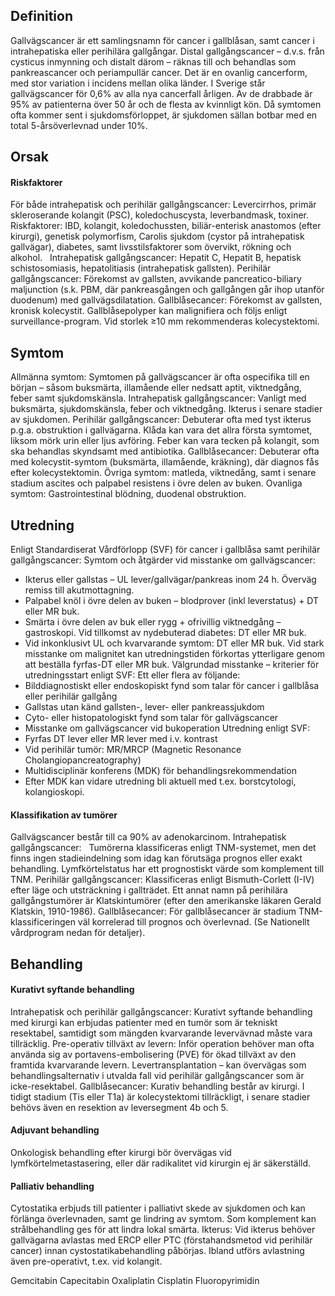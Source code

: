 ## Definition

Gallvägscancer är ett samlingsnamn för cancer i gallblåsan, samt cancer i intrahepatiska eller perihilära gallgångar. Distal gallgångscancer – d.v.s. från cysticus inmynning och distalt därom – räknas till och behandlas som pankreascancer och periampullär cancer.
Det är en ovanlig cancerform, med stor variation i incidens mellan olika länder. I Sverige står gallvägscancer för 0,6% av alla nya cancerfall årligen. Av de drabbade är 95% av patienterna över 50 år och de flesta av kvinnligt kön.
Då symtomen ofta kommer sent i sjukdomsförloppet, är sjukdomen sällan botbar med en total 5-årsöverlevnad under 10%.

## Orsak

#### Riskfaktorer

För både intrahepatisk och perihilär gallgångscancer: Levercirrhos, primär skleroserande kolangit (PSC), koledochuscysta, leverbandmask, toxiner. Riskfaktorer: IBD, kolangit, koledochussten, biliär-enterisk anastomos (efter kirurgi), genetisk polymorfism, Carolis sjukdom (cystor på intrahepatisk gallvägar), diabetes, samt livsstilsfaktorer som övervikt, rökning och alkohol.  
Intrahepatisk gallgångscancer: Hepatit C, Hepatit B, hepatisk schistosomiasis, hepatolitiasis (intrahepatisk gallsten).
Perihilär gallgångscancer: Förekomst av gallsten, avvikande pancreatico-biliary maljunction (s.k. PBM, där pankreasgången och gallgången går ihop utanför duodenum) med gallvägsdilatation.
Gallblåsecancer: Förekomst av gallsten, kronisk kolecystit. Gallblåsepolyper kan malignifiera och följs enligt surveillance-program. Vid storlek ≥10 mm rekommenderas kolecystektomi.

## Symtom

Allmänna symtom: Symtomen på gallvägscancer är ofta ospecifika till en början – såsom buksmärta, illamående eller nedsatt aptit, viktnedgång, feber samt sjukdomskänsla.
Intrahepatisk gallgångscancer: Vanligt med buksmärta, sjukdomskänsla, feber och viktnedgång. Ikterus i senare stadier av sjukdomen.
Perihilär gallgångscancer: Debuterar ofta med tyst ikterus p.g.a. obstruktion i gallvägarna. Klåda kan vara det allra första symtomet, liksom mörk urin eller ljus avföring. Feber kan vara tecken på kolangit, som ska behandlas skyndsamt med antibiotika.
Gallblåsecancer: Debuterar ofta med kolecystit-symtom (buksmärta, illamående, kräkning), där diagnos fås efter kolecystektomin. Övriga symtom: matleda, viktnedång, samt i senare stadium ascites och palpabel resistens i övre delen av buken. Ovanliga symtom: Gastrointestinal blödning, duodenal obstruktion.

## Utredning

Enligt Standardiserat Vårdförlopp (SVF) för cancer i gallblåsa samt perihilär gallgångscancer:
Symtom och åtgärder vid misstanke om gallvägscancer:
- Ikterus eller gallstas – UL lever/gallvägar/pankreas inom 24 h. Överväg remiss till akutmottagning.
- Palpabel knöl i övre delen av buken – blodprover (inkl leverstatus) + DT eller MR buk.
- Smärta i övre delen av buk eller rygg + ofrivillig viktnedgång – gastroskopi. Vid tillkomst av nydebuterad diabetes: DT eller MR buk.
- Vid inkonklusivt UL och kvarvarande symtom: DT eller MR buk.
Vid stark misstanke om malignitet kan utredningstiden förkortas ytterligare genom att beställa fyrfas-DT eller MR buk.
Välgrundad misstanke – kriterier för utredningsstart enligt SVF:
Ett eller flera av följande:
- Bilddiagnostiskt eller endoskopiskt fynd som talar för cancer i gallblåsa eller perihilär gallgång
- Gallstas utan känd gallsten-, lever- eller pankreassjukdom
- Cyto- eller histopatologiskt fynd som talar för gallvägscancer
- Misstanke om gallvägscancer vid bukoperation
Utredning enligt SVF:
- Fyrfas DT lever eller MR lever med i.v. kontrast
- Vid perihilär tumör: MR/MRCP (Magnetic Resonance Cholangiopancreatography)
- Multidisciplinär konferens (MDK) för behandlingsrekommendation
- Efter MDK kan vidare utredning bli aktuell med t.ex. borstcytologi, kolangioskopi.

#### Klassifikation av tumörer

Gallvägscancer består till ca 90% av adenokarcinom.
Intrahepatisk gallgångscancer:   Tumörerna klassificeras enligt TNM-systemet, men det finns ingen stadieindelning som idag kan förutsäga prognos eller exakt behandling. Lymfkörtelstatus har ett prognostiskt värde som komplement till TNM.
Perihilär gallgångscancer: Klassificeras enligt Bismuth-Corlett (I-IV) efter läge och utsträckning i gallträdet. Ett annat namn på perihilära gallgångstumörer är Klatskintumörer (efter den amerikanske läkaren Gerald Klatskin, 1910-1986).
Gallblåsecancer: För gallblåsecancer är stadium TNM-klassificeringen väl korrelerad till prognos och överlevnad. (Se Nationellt vårdprogram nedan för detaljer).

## Behandling

#### Kurativt syftande behandling

Intrahepatisk och perihilär gallgångscancer: Kurativt syftande behandling med kirurgi kan erbjudas patienter med en tumör som är tekniskt resektabel, samtidigt som mängden kvarvarande levervävnad måste vara tillräcklig.
Pre-operativ tillväxt av levern: Inför operation behöver man ofta använda sig av portavens-embolisering (PVE) för ökad tillväxt av den framtida kvarvarande levern.
Levertransplantation – kan övervägas som behandlingsalternativ i utvalda fall vid perihilär gallgångscancer som är icke-resektabel.
Gallblåsecancer: Kurativ behandling består av kirurgi. I tidigt stadium (Tis eller T1a) är kolecystektomi tillräckligt, i senare stadier behövs även en resektion av leversegment 4b och 5.

#### Adjuvant behandling

Onkologisk behandling efter kirurgi bör övervägas vid lymfkörtelmetastasering, eller där radikalitet vid kirurgin ej är säkerställd.

#### Palliativ behandling

Cytostatika erbjuds till patienter i palliativt skede av sjukdomen och kan förlänga överlevnaden, samt ge lindring av symtom. Som komplement kan strålbehandling ges för att lindra lokal smärta.
Ikterus: Vid ikterus behöver gallvägarna avlastas med ERCP eller PTC (förstahandsmetod vid perihilär cancer) innan cystostatikabehandling påbörjas. Ibland utförs avlastning även pre-operativt, t.ex. vid kolangit.


Gemcitabin
Capecitabin
Oxaliplatin
Cisplatin
Fluoropyrimidin

